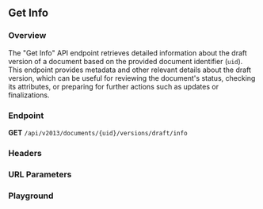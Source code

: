 ## Get Info

### Overview

The "Get Info" API endpoint retrieves detailed information about the draft version of a document based on the provided document identifier (`uid`). This endpoint provides metadata and other relevant details about the draft version, which can be useful for reviewing the document's status, checking its attributes, or preparing for further actions such as updates or finalizations.

### Endpoint

**GET** `/api/v2013/documents/{uid}/versions/draft/info`

### Headers
<!--@include: ../../common/header/authorization-realm.md-->

### URL Parameters
<!--@include: ../../common/url/uid.md-->

### Playground

<SwaggerUI :swaggerSpecs="swaggerGetInfoSpecs" />